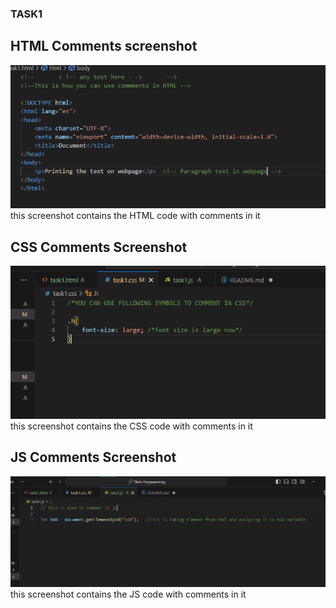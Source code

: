 ### TASK1

## HTML Comments screenshot

![alt text](image.png)
this screenshot contains the HTML code with comments in it


## CSS Comments Screenshot

![alt text](image-1.png)
this screenshot contains the CSS code with comments in it

## JS Comments Screenshot

![alt text](image-2.png)
this screenshot contains the JS code with comments in it